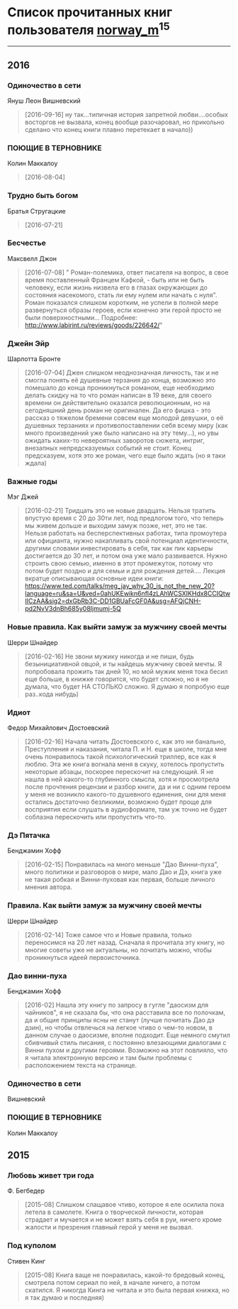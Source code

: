 # Список прочитанных книг пользователя [norway_m](http://vk.com/id8345201)<sup>15</sup>
---

## 2016

### Одиночество в сети
Януш Леон Вишневский
> [2016-09-16] ну так...типичная история запретной любви....особых восторгов не вызвала, конец вообще разочаровал, но прикольно сделано что конец книги плавно перетекает в начало))


### ПОЮЩИЕ В ТЕРНОВНИКЕ
Колин Маккалоу
> [2016-08-04] 


### Трудно быть богом
Братья Стругацкие
> [2016-07-21] 


### Бесчестье
Максвелл Джон
> [2016-07-08] " Роман-полемика, ответ писателя на вопрос, в свое время поставленный Францем Кафкой, - быть или не быть человеку, если жизнь низвела его в глазах окружающих до состояния насекомого, стать ли ему нулем или начать с нуля". Роман показался слишком коротким, не успели в полной мере развернуться образы героев, если конечно эти герой просто не были поверхностными...
> Подробнее: http://www.labirint.ru/reviews/goods/226642/"


### Джейн Эйр
Шарлотта Бронте
> [2016-07-04] Джен слишком неоднозначная личность, так и не смогла понять её душевные терзания до конца, возможно это помешало до конца проникнуться романом, еще необходимо делать скидку на то что роман написан в 19 веке, для своего времени он действительно оказался революционным, но на сегодняшний день роман не оригинален. Да его фишка -  это рассказ о тяжелом бремени совсем еще молодой девушки, о её душевных терзаниях и противопоставлении себя всему миру (как много произведений уже было написано на эту тему...), но увы ожидать каких-то невероятных заворотов  сюжета, интриг, внезапных непредсказуемых событий не стоит. Конец предсказуем, хотя это же роман, чего еще было ждать (но я таки ждала)


### Важные годы
Мэг Джей
> [2016-02-21] Тридцать это не новые двадцать. Нельзя тратить впустую время с 20 до 30ти лет, под предлогом того, что теперь мы живем дольше и выходим замуж позже, нет, это не так. Нельзя работать на бесперспективных работах, типа промоутера или официанта, нужно накапливать свой потенциал идентичности, другими словами инвестировать в себя, так как пик карьеры достигается до 30 лет, и потом она уже мало развивается. Нужно строить свою семью, именно в этот промежуток, потому что потом будет поздно и для семьи и для рождения детей.... Лекция вкратце описывающая основные идеи книги: https://www.ted.com/talks/meg_jay_why_30_is_not_the_new_20?language=ru&sa=U&ved=0ahUKEwikn6nfl4zLAhWCSXIKHdx8CCIQtwIICzAA&sig2=dxGbRb3C-DD1GBUaFcGF0A&usg=AFQjCNH-pd2NvV3dnBh685y08Ijmumj-5Q


### Новые правила. Как выйти замуж за мужчину своей мечты
Шерри Шнайдер
> [2016-02-16] Не звони мужику никогда и не пиши, будь безынициативной овцой, и ты найдешь мужчину своей мечты. Я попробовала прожить так дней 10, но мой мужик меня тока бесил еще больше, в книжке говорится, что будет сложно, но я не думала, что будет НА СТОЛЬКО сложно. Я думаю я попробую еще раз..кода нибудь)


### Идиот
Федор Михайлович Достоевский
> [2016-02-16] Начала читать Достоевского с, как это ни банально, Преступления и наказания, читала П. и Н. еще в школе, тогда мне очень понравилось такой психологический триллер, все как я люблю. Эта же книга вогнала меня в скуку, хотелось пропустить некоторые абзацы, поскорее перескочит на следующий. Я не нашла в ней какого-то глубинного смысла, хотя и просмотрела после прочтения рецензии и разбор книги, да и ни с одним героем у меня не возникло какого-то душевного единения, они для меня остались достаточно безликими, возможно будет проще для восприятия если слушать в аудиоформате, там уж точно не будет соблазна перескочить или пропустить что-то.


### Дэ Пятачка
Бенджамин Хофф
> [2016-02-15] Понравилась на много меньше "Дао Винни-пуха", много политики и разговоров о мире, мало Дао и Дэ, книга уже не такая робкая и Винни-пуховая как первая, больше личного мнения автора.


### Правила. Как выйти замуж за мужчину своей мечты
Шерри Шнайдер
> [2016-02-14] Тоже самое что и Новые правила, только переносимся на 20 лет назад. Сначала я прочитала эту книгу, но многие советы уже не актуальны, но почитать можно, чтобы проникнуться идеей первоисточника.


### Дао винни-пуха
Бенджамин Хофф
> [2016-02] Нашла эту книгу по запросу в гугле "даосизм для чайников", я не сказала бы, что она расставила все по полочкам, да и общие принципы ясны не станут (лучше почитать Дао дэ дзин), но чтобы отвлечься на легкое чтиво о чем-то новом, в данном случае о даосизме, вполне подходит. Еще немного смутил сбивчивый стиль писания, с постоянно влезающими диалогами с Винни пухом и другими героями. Возможно на этот повлияло, что я читала электронную версию и там были проблемы с расположением текста на странице.


### Одиночество в сети
Вишневский


### ПОЮЩИЕ В ТЕРНОВНИКЕ
Колин Маккалоу



## 2015

### Любовь живет три года
Ф. Бегбедер
> [2015-08] Слишком слащавое чтиво, которое я еле осилила пока летела в самолете. Книга о творческой личности, которая страдает и мучается и не может взять себя в руи, ничего кроме жалости и презрения главный герой у меня не вызвал.


### Под куполом
Стивен Кинг
> [2015-08] Книга ваще не понравилась, какой-то бредовый конец, смотрела потом сериал по ней, в начале ничего, а потом скатился. Я никогда Кинга не читала и это была первая книжка, но я так думаю и последняя)



